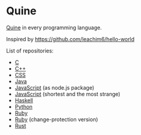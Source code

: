 # Quine
[Quine](https://en.wikipedia.org/wiki/Quine_(computing)) in every programming language.

Inspired by https://github.com/leachim6/hello-world

List of repositories:
* [C](https://github.com/benwr/quine)
* [C++](https://github.com/GPopov/quine)
* [CSS](https://github.com/SlexAxton/CSSCSS)
* [Java](https://github.com/cwtong/Quine)
* [JavaScript](https://github.com/pkrumins/node-quine) (as node.js package)
* [JavaScript](https://github.com/nmrugg/quine) (shortest and the most strange)
* [Haskell](https://github.com/Florian939/quine)
* [Python](https://github.com/j-wilkin/Quine)
* [Ruby](https://github.com/markburns/quine)
* [Ruby](https://github.com/mame/radiation-hardened-quine) (change-protection version)
* [Rust](https://github.com/pelmers/quine)
